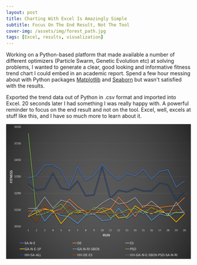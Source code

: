 ```yaml
---
layout: post
title: Charting With Excel Is Amazingly Simple
subtitle: Focus On The End Result, Not The Tool
cover-img: /assets/img/forest_path.jpg
tags: [Excel, results, visualization]
---
```

Working on a Python-based platform that made available a number of different optimizers (Particle Swarm, Genetic Evolution etc) 
at solving problems, I wanted to generate a clear, good looking and informative fitness trend chart I could embed in an 
academic report.  Spend a few hour messing about with Python packages [Matplotlib][matplotlib] and [Seaborn][seaborn] but 
wasn't satisfied with the results.

Exported the trend data out of Python in .csv format and imported into Excel. 20 seconds later I had something I was really 
happy with. A powerful reminder to focus on the end result and not on the tool. Excel, well, excels at stuff like this, and
I have so much more to learn about it.

![HOP fitness trend](/assets/img/hop_fitness_trend.jpg)

[matplotlib]: https://matplotlib.org/
[seaborn]: https://seaborn.pydata.org/